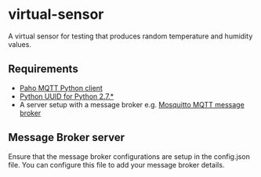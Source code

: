 # virtual-sensor
A virtual sensor for testing that produces random temperature and humidity values.

## Requirements

* [Paho MQTT Python client](http://www.eclipse.org/paho/clients/python/docs/)
* [Python UUID for Python 2.7.*](https://docs.python.org/2/library/uuid.html)
* A server setup with a message broker e.g. [Mosquitto MQTT message broker](https://mosquitto.org/)

## Message Broker server
Ensure that the message broker configurations are setup in the config.json file. You can configure this file to add your message broker details.
